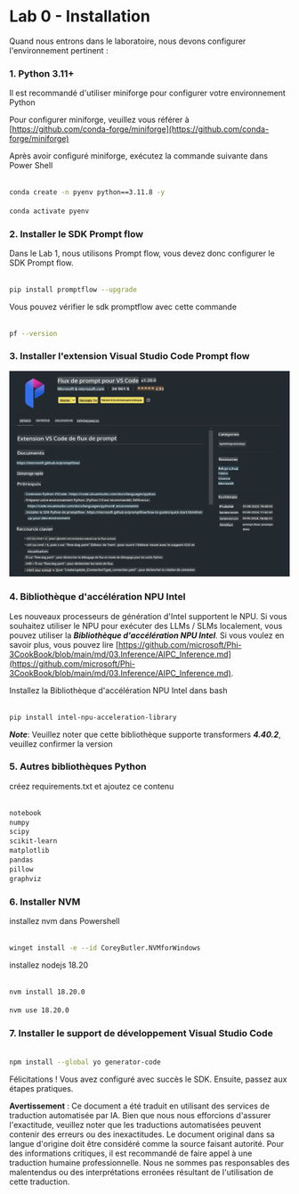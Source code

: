 # **Lab 0 - Installation**

Quand nous entrons dans le laboratoire, nous devons configurer l'environnement pertinent :

### **1. Python 3.11+**

Il est recommandé d'utiliser miniforge pour configurer votre environnement Python

Pour configurer miniforge, veuillez vous référer à [https://github.com/conda-forge/miniforge](https://github.com/conda-forge/miniforge)

Après avoir configuré miniforge, exécutez la commande suivante dans Power Shell

```bash

conda create -n pyenv python==3.11.8 -y

conda activate pyenv

```

### **2. Installer le SDK Prompt flow**

Dans le Lab 1, nous utilisons Prompt flow, vous devez donc configurer le SDK Prompt flow.

```bash

pip install promptflow --upgrade

```

Vous pouvez vérifier le sdk promptflow avec cette commande

```bash

pf --version

```

### **3. Installer l'extension Visual Studio Code Prompt flow**

![pf](../../../../../../../translated_images/pf_ext.2830ee3df27421bce4a776ce6474a025c28f3886dac2272d60b70572a9a87040.fr.png)

### **4. Bibliothèque d'accélération NPU Intel**

Les nouveaux processeurs de génération d'Intel supportent le NPU. Si vous souhaitez utiliser le NPU pour exécuter des LLMs / SLMs localement, vous pouvez utiliser la ***Bibliothèque d'accélération NPU Intel***. Si vous voulez en savoir plus, vous pouvez lire [https://github.com/microsoft/Phi-3CookBook/blob/main/md/03.Inference/AIPC_Inference.md](https://github.com/microsoft/Phi-3CookBook/blob/main/md/03.Inference/AIPC_Inference.md).

Installez la Bibliothèque d'accélération NPU Intel dans bash

```bash

pip install intel-npu-acceleration-library

```

***Note***: Veuillez noter que cette bibliothèque supporte transformers ***4.40.2***, veuillez confirmer la version

### **5. Autres bibliothèques Python**

créez requirements.txt et ajoutez ce contenu

```txt

notebook
numpy 
scipy 
scikit-learn 
matplotlib 
pandas 
pillow 
graphviz

```

### **6. Installer NVM**

installez nvm dans Powershell

```bash

winget install -e --id CoreyButler.NVMforWindows

```

installez nodejs 18.20

```bash

nvm install 18.20.0

nvm use 18.20.0

```

### **7. Installer le support de développement Visual Studio Code**

```bash

npm install --global yo generator-code

```

Félicitations ! Vous avez configuré avec succès le SDK. Ensuite, passez aux étapes pratiques.

**Avertissement** :
Ce document a été traduit en utilisant des services de traduction automatisée par IA. Bien que nous nous efforcions d'assurer l'exactitude, veuillez noter que les traductions automatisées peuvent contenir des erreurs ou des inexactitudes. Le document original dans sa langue d'origine doit être considéré comme la source faisant autorité. Pour des informations critiques, il est recommandé de faire appel à une traduction humaine professionnelle. Nous ne sommes pas responsables des malentendus ou des interprétations erronées résultant de l'utilisation de cette traduction.